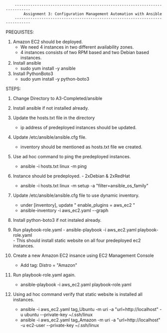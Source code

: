 		-----------------------------------------------------------------------------
			Assignment 3: Configuration Management Automation with Ansible
		-----------------------------------------------------------------------------
	

PREQUISTES:

1. Amazon EC2 should be deployed.
	- We need 4 instances in two different availability zones.
	- 4 instances consists of two RPM based and two Debian based instances.
2. Install ansible 
	- sudo yum install -y ansible
3. Install PythonBoto3
	- sudo yum install -y python-boto3


STEPS:

1. Change Directory to A3-Completed/ansible

2. Install ansible if not installed already.

3. Update the hosts.txt file in the directory
	- ip address of predeployed instances should be updated.

4. Update /etc/ansible/ansible.cfg file.
	- inventory should be mentioned as hosts.txt file we created.

5. Use ad hoc command to ping the predeployed instances.
	- ansible -i hosts.txt linux -m ping

6. Instance should be predeployed. - 2xDebian & 2xRedHat
	- ansible -i hosts.txt linux -m setup -a "filter=ansible_os_family"

7. Update /etc/ansible/ansible.cfg file to use dynamic inventory.
	- under [inventory], update " enable_plugins = aws_ec2 "
	- ansible-inventory -i aws_ec2.yaml --graph

8. Install python-boto3 if not instaled already.
	
9. Run playbook-role.yaml
			- ansible-playbook -i aws_ec2.yaml playbook-role.yaml	
			- This should install static website on all four predeployed ec2 instances.

10. Create a new Amazon EC2 insance using EC2 Management Console
	- Add tag: Distro = "Amazon"

11. Run playbook-role.yaml again.
	- ansible-playbook -i aws_ec2.yaml playbook-role.yaml

12. Using ad hoc command verify that static website is installed all instances.
	- ansible -i aws_ec2.yaml tag_Ubuntu -m uri -a "url=http://localhost" -u ubuntu --private-key ~/.ssh/linux
	- ansible -i aws_ec2.yaml tag_Amazon -m uri -a "url=http://localhost" -u ec2-user --private-key ~/.ssh/linux
